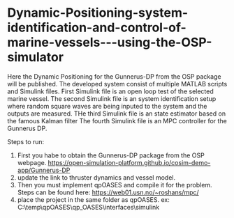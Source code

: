 # Dynamic-Positioning-system-identification-and-control-of-marine-vessels---using-the-OSP-simulator
Here the Dynamic Positioning for the Gunnerus-DP from the OSP package will be published. 
The developed system consist of multiple MATLAB scripts and Simulink files. 
First Simulink file is an open loop test of the selected marine vessel.
The second Simulink file is an system identification setup where random square waves are being inputed to the system and the outputs are measured.
THe third Simulink file is an state estimator based on the famous Kalman filter
The fourth Simulink file is an MPC controller for the Gunnerus DP. 

Steps to run: 
1. First you habe to obtain the Gunnerus-DP package from the OSP webpage. https://open-simulation-platform.github.io/cosim-demo-app/Gunnerus-DP
2. update the link to thruster dynamics and vessel model.
3. Then you must implement qpOASES and compile it for the problem.  Steps can be found here: https://web01.usn.no/~roshans/mpc/
4. place the project in the same folder as qpOASES. ex: C:\temp\qpOASES\qp_OASES\interfaces\simulink
